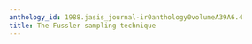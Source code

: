 ```yaml
---
anthology_id: 1988.jasis_journal-ir0anthology0volumeA39A6.4
title: The Fussler sampling technique
---
```


